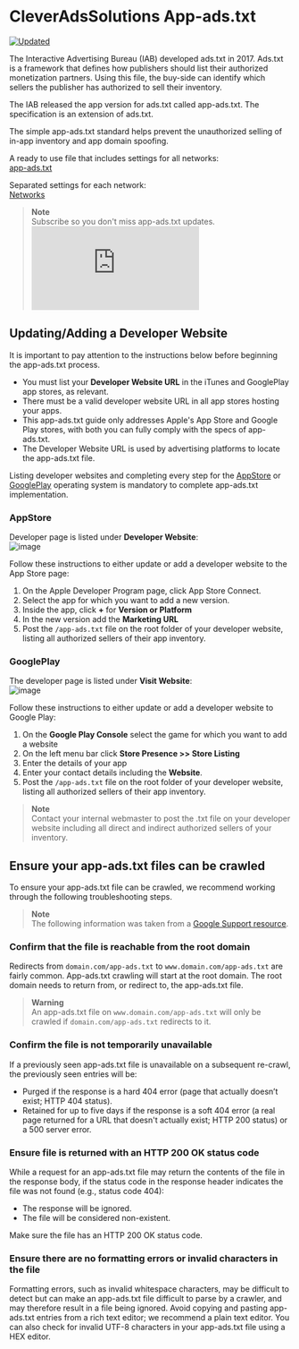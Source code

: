# CleverAdsSolutions App-ads.txt

[![Updated](https://img.shields.io/endpoint?url=https://raw.githubusercontent.com/cleveradssolutions/App-ads.txt/master/Shield.json)](https://github.com/cleveradssolutions/App-ads.txt)

The Interactive Advertising Bureau (IAB) developed ads.txt in 2017. Ads.txt is a framework that defines how publishers should list their authorized monetization partners. Using this file, the buy-side can identify which sellers the publisher has authorized to sell their inventory.  

The IAB released the app version for ads.txt called app-ads.txt. The specification is an extension of ads.txt.  

The simple app-ads.txt standard helps prevent the unauthorized selling of in-app inventory and app domain spoofing.

A ready to use file that includes settings for all networks:  
[app-ads.txt](/app-ads.txt)

Separated settings for each network:  
[Networks](/Networks)  

> **Note**  
> Subscribe so you don't miss app-ads.txt updates. [![Subscribe](https://img.shields.io/github/watchers/cleveradssolutions/App-ads.txt?label=Subscribe&style=social)](https://github.com/cleveradssolutions/App-ads.txt/subscription)  

## Updating/Adding a Developer Website
It is important to pay attention to the instructions below before beginning the app-ads.txt process.
- You must list your **Developer Website URL** in the iTunes and GooglePlay app stores, as relevant.
- There must be a valid developer website URL in all app stores hosting your apps.
- This app-ads.txt guide only addresses Apple's App Store and Google Play stores, with both you can fully comply with the specs of app-ads.txt.
- The Developer Website URL is used by advertising platforms to locate the app-ads.txt file.  

Listing developer websites and completing every step for the [AppStore](#appstore) or [GooglePlay](#googleplay) operating system is mandatory to complete app-ads.txt implementation. 

### AppStore
Developer page is listed under **Developer Website**:  
![image](https://user-images.githubusercontent.com/22005013/114005460-3b122e00-9868-11eb-92bb-e8dce76b1b12.png)  

Follow these instructions to either update or add a developer website to the App Store page:
1. On the Apple Developer Program page, click App Store Connect.
2. Select the app for which you want to add a new version.
3. Inside the app, click **+** for **Version or Platform**
4. In the new version add the **Marketing URL**
5. Post the `/app-ads.txt` file on the root folder of your developer website, listing all authorized sellers of their app inventory.  

### GooglePlay
The developer page is listed under **Visit Website**:  
![image](https://user-images.githubusercontent.com/22005013/114006234-f1761300-9868-11eb-952f-176b1937308a.png)  

Follow these instructions to either update or add a developer website to Google Play:
1. On the **Google Play Console** select the game for which you want to add a website
2. On the left menu bar click **Store Presence >> Store Listing**
3. Enter the details of your app
4. Enter your contact details including the **Website**.
5. Post the `/app-ads.txt` file on the root folder of your developer website, listing all authorized sellers of their app inventory.

> **Note**  
> Contact your internal webmaster to post the .txt file on your developer website including all direct and indirect authorized sellers of your inventory.

## Ensure your app-ads.txt files can be crawled
To ensure your app-ads.txt file can be crawled, we recommend working through the following troubleshooting steps.  

> **Note**  
> The following information was taken from a [Google Support resource](https://support.google.com/admob/answer/9679128).

### Confirm that the file is reachable from the root domain
Redirects from `domain.com/app-ads.txt` to `www.domain.com/app-ads.txt` are fairly common. App-ads.txt crawling will start at the root domain. The root domain needs to return from, or redirect to, the app-ads.txt file.  

> **Warning**  
> An app-ads.txt file on `www.domain.com/app-ads.txt` will only be crawled if `domain.com/app-ads.txt` redirects to it.

### Confirm the file is not temporarily unavailable
If a previously seen app-ads.txt file is unavailable on a subsequent re-crawl, the previously seen entries will be:
- Purged if the response is a hard 404 error (page that actually doesn’t exist; HTTP 404 status).
- Retained for up to five days if the response is a soft 404 error (a real page returned for a URL that doesn't actually exist; HTTP 200 status) or a 500 server error.

### Ensure file is returned with an HTTP 200 OK status code
While a request for an app-ads.txt file may return the contents of the file in the response body, if the status code in the response header indicates the file was not found (e.g., status code 404):
- The response will be ignored.
- The file will be considered non-existent.  

Make sure the file has an HTTP 200 OK status code.

### Ensure there are no formatting errors or invalid characters in the file
Formatting errors, such as invalid whitespace characters, may be difficult to detect but can make an app-ads.txt file difficult to parse by a crawler, and may therefore result in a file being ignored. Avoid copying and pasting app-ads.txt entries from a rich text editor; we recommend a plain text editor. You can also check for invalid UTF-8 characters in your app-ads.txt file using a HEX editor. 
